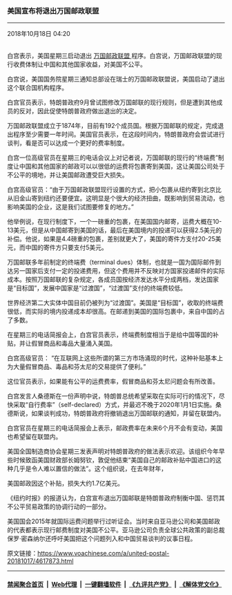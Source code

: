 ### 美国宣布将退出万国邮政联盟
------------------------

<div class="published">
 <span class="date" title="中国时间">
  <time datetime="2018-10-18T04:20:20+08:00">
   2018年10月18日 04:20
  </time>
 </span>
</div>
<br/>
<div class="wsw">
 <p>
  白宫表示，美国星期三启动退出
  <a class="wsw__a" href="http://www.upu.int/en.html" target="_blank">
   万国邮政联盟
  </a>
  程序。白宫说，万国邮政联盟的现行收费体制让中国和其他国家收益，对美国不公平。
 </p>
 <p>
  白宫说，美国国务院星期三通知总部设在瑞士的万国邮政联盟说，美国启动了退出这个联合国机构程序。
 </p>
 <p>
  白宫官员表示，特朗普政府9月曾试图修改万国邮联的现行规则，但是遭到其他成员的反对，因此促使特朗普政府做出退出的决定。
 </p>
 <p>
  万国邮政联盟成立于1874年，目前有192个成员国。根据万国邮联的规定，完成退出程序至少需要一年时间。美国官员表示，在这段时间内，特朗普政府会尝试进行谈判，看是否可以达成一个更好的费率制度。
 </p>
 <p>
  白宫一位高级官员在星期三的电话会议上对记者说，万国邮联的现行的“终端费”制度让中国和其他国家的邮政可以以很低的运费将包裹寄到美国，这让美国公司处于不公平的境地，并让美国邮政遭受巨大损失。
 </p>
 <p>
  白宫高级官员：“由于万国邮政联盟现行设置的方式，把小包裹从纽约寄到北京比从旧金山寄到纽约还要便宜。这明显是个很大的经济扭曲，既影响到贸易流动，也影响美国的企业，这是我们试图要修复的地方。”
 </p>
 <p>
  他举例说，在现行制度下，一个一磅重的包裹，在美国国内邮寄，运费大概在10-13美元，但是从中国邮寄到美国的话，最后在美国境内的投递可以获得2.5美元的补偿。他说，如果是4.4磅重的包裹，差别就更大了，美国的寄件方支付20-25美元，而中国的寄件方只要支付5美元。
 </p>
 <p>
  万国邮联多年前制定的终端费（terminal dues）体制，也就是一国为国际邮件到达另一国家后支付一定的投递费用，但这个费用并不反映对方国家投递邮件的实际成本。按照万国邮联的复杂规定，各成员国按经济发达水平分成两档，发达国家是“目标国”，发展中国家是“过渡国”，“过渡国”支付的终端费较低。
 </p>
 <p>
  世界经济第二大实体中国目前仍被列为“过渡国”。美国是“目标国”，收取的终端费很低，而实际的境内投递成本却很高。在邮递到美国的国际包裹中，来自中国的占了多数。
 </p>
 <p>
  在星期三的电话简报会上，白宫官员表示，终端费制度相当于是给中国等国的补贴，并让假冒商品和毒品大量涌入美国。
 </p>
 <p>
  白宫高级官员： “在互联网上这些所谓的第三方市场涌现的时代，这种补贴基本上为大量假冒商品、毒品和芬太尼的交易提供了便利。”
 </p>
 <p>
  这位官员表示，如果能有公平的运费费率，假冒商品和芬太尼问题会有所改善。
 </p>
 <p>
  白宫发言人桑德斯在一份声明中说，特朗普总统希望采取在实际可行的情况下，尽快采取“自行费率”（self-declared）方式，并最迟不晚于2020年1月1日实施。桑德斯说，如果谈判成功，特朗普政府将撤销退出万国邮联的通知，并留在联盟内。
 </p>
 <p>
  白宫官员在星期三的电话简报会上表示，邮政费率在未来6个月不会有变动，美国也希望留在联盟内。
 </p>
 <p>
  美国全国制造商协会星期三发表声明对特朗普政府的做法表示欢迎。该组织今年早些时候致函美国财政部长姆努钦，敦促他结束“美国自己的邮政补贴中国进口的这种几乎是令人难以置信的做法”。这个组织说，在去年财年，
 </p>
 <p>
  美国邮政因这个补贴，损失大约1.7亿美元。
 </p>
 <p>
  《纽约时报》的报道认为，白宫宣布退出万国邮联是特朗普政府制衡中国、惩罚其不公平贸易政策的协调行动的一部分。
 </p>
 <p>
  美国国会2015年就国际运费问题举行过听证会。当时来自亚马逊公司和美国邮政的代表都表示现行邮费制度对美国不公平。亚马逊公司负责全球公共政策的副总裁保罗·密森纳尔还呼吁美国把这个问题列入和中国贸易谈判的议事日程。
 </p>
</div>

原文链接：https://www.voachinese.com/a/united-postal-20181017/4617873.html


------------------------
#### [禁闻聚合首页](https://github.com/gfw-breaker/banned-news/blob/master/README.md) &nbsp;|&nbsp; [Web代理](https://github.com/gfw-breaker/open-proxy/blob/master/README.md) &nbsp;|&nbsp;  [一键翻墙软件](https://github.com/gfw-breaker/nogfw/blob/master/README.md) &nbsp;|&nbsp; [《九评共产党》](https://github.com/gfw-breaker/9ping.md/blob/master/README.md#九评之一评共产党是什么) &nbsp;|&nbsp; [《解体党文化》](https://github.com/gfw-breaker/jtdwh.md/blob/master/README.md#绪论)